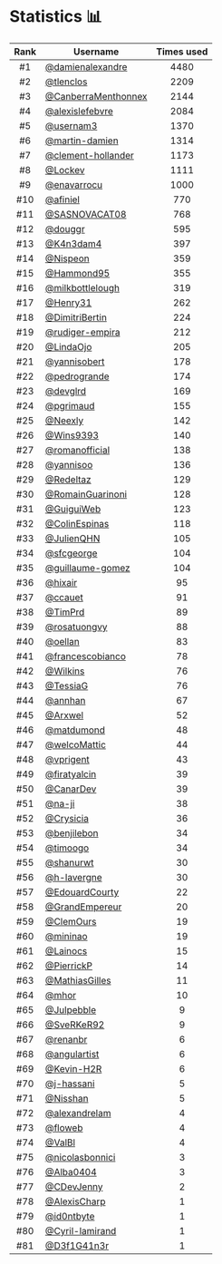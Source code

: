 # Statistics 📊

|Rank|Username|Times used|
:--------:|--------|:--------:|
|#1|[@damienalexandre](https://github.com/damienalexandre)|4480|
|#2|[@tlenclos](https://github.com/tlenclos)|2209|
|#3|[@CanberraMenthonnex](https://github.com/CanberraMenthonnex)|2144|
|#4|[@alexislefebvre](https://github.com/alexislefebvre)|2084|
|#5|[@usernam3](https://github.com/usernam3)|1370|
|#6|[@martin-damien](https://github.com/martin-damien)|1314|
|#7|[@clement-hollander](https://github.com/clement-hollander)|1173|
|#8|[@Lockev](https://github.com/Lockev)|1111|
|#9|[@enavarrocu](https://github.com/enavarrocu)|1000|
|#10|[@afiniel](https://github.com/afiniel)|770|
|#11|[@SASNOVACAT08](https://github.com/SASNOVACAT08)|768|
|#12|[@douggr](https://github.com/douggr)|595|
|#13|[@K4n3dam4](https://github.com/K4n3dam4)|397|
|#14|[@Nispeon](https://github.com/Nispeon)|359|
|#15|[@Hammond95](https://github.com/Hammond95)|355|
|#16|[@milkbottlelough](https://github.com/milkbottlelough)|319|
|#17|[@Henry31](https://github.com/Henry31)|262|
|#18|[@DimitriBertin](https://github.com/DimitriBertin)|224|
|#19|[@rudiger-empira](https://github.com/rudiger-empira)|212|
|#20|[@LindaOjo](https://github.com/LindaOjo)|205|
|#21|[@yannisobert](https://github.com/yannisobert)|178|
|#22|[@pedrogrande](https://github.com/pedrogrande)|174|
|#23|[@devglrd](https://github.com/devglrd)|169|
|#24|[@pgrimaud](https://github.com/pgrimaud)|155|
|#25|[@Neexly](https://github.com/Neexly)|142|
|#26|[@Wins9393](https://github.com/Wins9393)|140|
|#27|[@romanofficial](https://github.com/romanofficial)|138|
|#28|[@yannisoo](https://github.com/yannisoo)|136|
|#29|[@Redeltaz](https://github.com/Redeltaz)|129|
|#30|[@RomainGuarinoni](https://github.com/RomainGuarinoni)|128|
|#31|[@GuiguiWeb](https://github.com/GuiguiWeb)|123|
|#32|[@ColinEspinas](https://github.com/ColinEspinas)|118|
|#33|[@JulienQHN](https://github.com/JulienQHN)|105|
|#34|[@sfcgeorge](https://github.com/sfcgeorge)|104|
|#35|[@guillaume-gomez](https://github.com/guillaume-gomez)|104|
|#36|[@hixair](https://github.com/hixair)|95|
|#37|[@ccauet](https://github.com/ccauet)|91|
|#38|[@TimPrd](https://github.com/TimPrd)|89|
|#39|[@rosatuongvy](https://github.com/rosatuongvy)|88|
|#40|[@oellan](https://github.com/oellan)|83|
|#41|[@francescobianco](https://github.com/francescobianco)|78|
|#42|[@Wilkins](https://github.com/Wilkins)|76|
|#43|[@TessiaG](https://github.com/TessiaG)|76|
|#44|[@annhan](https://github.com/annhan)|67|
|#45|[@Arxwel](https://github.com/Arxwel)|52|
|#46|[@matdumond](https://github.com/matdumond)|48|
|#47|[@welcoMattic](https://github.com/welcoMattic)|44|
|#48|[@vprigent](https://github.com/vprigent)|43|
|#49|[@firatyalcin](https://github.com/firatyalcin)|39|
|#50|[@CanarDev](https://github.com/CanarDev)|39|
|#51|[@na-ji](https://github.com/na-ji)|38|
|#52|[@Crysicia](https://github.com/Crysicia)|36|
|#53|[@benjilebon](https://github.com/benjilebon)|34|
|#54|[@timoogo](https://github.com/timoogo)|34|
|#55|[@shanurwt](https://github.com/shanurwt)|30|
|#56|[@h-lavergne](https://github.com/h-lavergne)|30|
|#57|[@EdouardCourty](https://github.com/EdouardCourty)|22|
|#58|[@GrandEmpereur](https://github.com/GrandEmpereur)|20|
|#59|[@ClemOurs](https://github.com/ClemOurs)|19|
|#60|[@mininao](https://github.com/mininao)|19|
|#61|[@Lainocs](https://github.com/Lainocs)|15|
|#62|[@PierrickP](https://github.com/PierrickP)|14|
|#63|[@MathiasGilles](https://github.com/MathiasGilles)|11|
|#64|[@mhor](https://github.com/mhor)|10|
|#65|[@Julpebble](https://github.com/Julpebble)|9|
|#66|[@SveRKeR92](https://github.com/SveRKeR92)|9|
|#67|[@renanbr](https://github.com/renanbr)|6|
|#68|[@angulartist](https://github.com/angulartist)|6|
|#69|[@Kevin-H2R](https://github.com/Kevin-H2R)|6|
|#70|[@j-hassani](https://github.com/j-hassani)|5|
|#71|[@Nisshan](https://github.com/Nisshan)|5|
|#72|[@alexandrelam](https://github.com/alexandrelam)|4|
|#73|[@floweb](https://github.com/floweb)|4|
|#74|[@ValBl](https://github.com/ValBl)|4|
|#75|[@nicolasbonnici](https://github.com/nicolasbonnici)|3|
|#76|[@Alba0404](https://github.com/Alba0404)|3|
|#77|[@CDevJenny](https://github.com/CDevJenny)|2|
|#78|[@AlexisCharp](https://github.com/AlexisCharp)|1|
|#79|[@id0ntbyte](https://github.com/id0ntbyte)|1|
|#80|[@Cyril-lamirand](https://github.com/Cyril-lamirand)|1|
|#81|[@D3f1G41n3r](https://github.com/D3f1G41n3r)|1|
